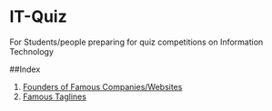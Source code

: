 # IT-Quiz
For Students/people preparing for quiz competitions on Information Technology 

##Index

1. [Founders of Famous Companies/Websites](/founders.md)
2. [Famous Taglines](/taglines.md)
